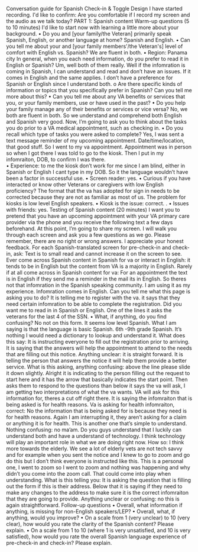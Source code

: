 Conversation guide for Spanish Check-in & Toggle Design
I have started recording. I'd like to confirm: Are you comfortable if I record my screen and the audio as we talk today? 
PART 1: Spanish content
Warm-up questions (5 to 10 minutes)
I'd like to start now with learning a little more about your background.
•	Do you and [your family/the Veteran] primarily speak Spanish, English, or another language at home? Spanish and English. 
•	Can you tell me about your and [your family members'/the Veteran's] level of comfort with English vs. Spanish? We are fluent in both. 
•	Region: Panama city
In general, when you each need information, do you prefer to read it in English or Spanish?  Um, well both of them really. Well if the infomration is coming in Spanish, I can understand and read and don’t have an issues. If it comes in English and the same applies. I don’t have a preference for Spanish or English since I understand both. 
o	Are there specific kinds of information or topics that you specifically prefer in Spanish? Can you tell me more about this?
•	Can you tell me about any VA benefits or services that you, or your family members, use or have used in the past?
•	Do you help your family manage any of their benefits or services or vice versa? No, we both are fluent in both. So we understand and comprehend both English and Spanish very good. 
Now, I’m going to ask you to think about the tasks you do prior to a VA medical appointment, such as checking in.
•	Do you recall which type of tasks you were asked to complete? Yes, I was sent a text message reminder of my upcoming appointment. Date/time/location, that good stuff. So I went to my va appointment. Appointment was in person so when I got there I was told to go to the kiosk. Then I put in my infomraiton, DOB, to confirm I was there.  
•	Experience: to me the kiosk don’t work for me since I am blind, either in Spanish or English I cant type in my DOB. So it the language wouldn’t have been a factor in successful use. 
•	Screen reader: yes. 
•	Curious if you have interacted or know other Veterans or caregivers with low English proficiency? The format that the va has adopted for sign in needs to be corrected because they are not as familiar as most of us. The problem for kiosks is low level English speakers. 
•	Kiosk is the issue: correct. .
•	Issues with friends: yes. 
Testing of Spanish content (20 minutes)
I want you to pretend that you have an upcoming appointment with your VA primary care provider via the phone and you receive the following text a few days beforehand. At this point, I’m going to share my screen. I will walk you through each screen and ask you a few questions as we go. Please remember, there are no right or wrong answers. I appreciate your honest feedback.
For each Spanish-translated screen for pre-check-in and check-in, ask:
Text is to small read and cannot increase it on the screen to see. 
Ever come across Spanish content in Spanish for va or interact in English: it tends to be in English but the content from VA is a majority in English. 
Rarely if at all come across in Spanish content for va: For an appointment the text is in English if they send me a reminder in the mail its in English. So theres not that infomration in the Spanish speaking community. I am using it as my experience. Infomration comes in English. 
Can you tell me what this page is asking you to do?  It is telling me to register with the va. it says that they need certain infomration to be able to complete the registration. Did you want me to read in in Spanish or English. One of the lines it asks the veterans for the last 4 of the SSN. 
•	What, if anything, do you find confusing? No not on this form. It seems low level Spanish. What I am saying is that the language is basic Spanish. 6th -9th grade Spanish. It’s nothing I would need a dictionary to lookup and understand it. 
What does this say: It is instructing everyone to fill out the registration prior to arriving. It is saying that the answers will help the appointment to attend to the needs that are filling out this notice. 
Anything unclear: it is straight forward. It is telling the person that answers the notice it will help them provide a better service. 
What is this asking, anything confusing: above the line please slide it down slightly. Alright it is indicating to the person filling out the request to start here and it has the arrow that basically indicates the start point. Then asks them to respond to the questions than below it says the va will ask, I am getting two interpretations of what the va wants. VA will ask for this information for, theres a cut off right there. It is saying the infomraiton that is being asked is for health reasons. 
Va is asking for health infomraiton, correct: No the information that is being asked for is because they need is for health reasons. Again I am interrupting  it, they aren’t asking for a claim or anything it is for health. This is another one that’s simple to understand. 
Nothing confusing: no ma’am. Do you guys understand that I luckily can understand both and have a understand of technology. I think technology will play an important role in what we are doing right now. 
How so: I think more towards the elderly. We see a lot of elderly vets are not tech savvy and for example when you sent the notice and I knew to go to zoom and go do this but I don’t think everyone is instructed like this. This is a personal one, I went to zoom so I went to zoom and nothing was happening and why didn’t you come into the zoom call. That could come into play when understanding. 
What is this telling you: It is asking the question that is filling out the form if this is their address. Below that it is saying if they need to make any changes to the address to make sure it is the correct infomraiton that they are going to provide. 
Anything unclear or confusing: no this is again straightforward. 
Follow-up questions
•	Overall, what information if anything, is missing for non-English speakers/LEP?
•	Overall, what, if anything, would you improve?
•	On a scale from 1 (very unclear) to 10 (very clear), how would you rate the clarity of the Spanish content? Please explain.
•	On a scale from 1 to 10 (where 1 is very unsatisfied, and 10 is very satisfied), how would you rate the overall Spanish language experience of pre-check-in and check-in? Please explain.
